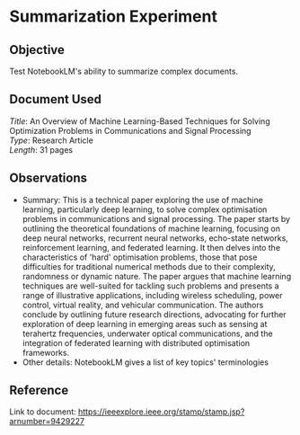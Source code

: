 # Summarization Experiment

## Objective
Test NotebookLM's ability to summarize complex documents.

## Document Used
*Title*: An Overview of Machine Learning-Based
 Techniques for Solving Optimization
 Problems in Communications
 and Signal Processing  
*Type*: Research Article   
*Length*: 31 pages 

## Observations
- Summary: This is a technical paper exploring the use of machine learning, particularly deep learning, to solve complex optimisation problems in communications and signal processing. The paper starts by outlining the theoretical foundations of machine learning, focusing on deep neural networks, recurrent neural networks, echo-state networks, reinforcement learning, and federated learning. It then delves into the characteristics of 'hard' optimisation problems, those that pose difficulties for traditional numerical methods due to their complexity, randomness or dynamic nature. The paper argues that machine learning techniques are well-suited for tackling such problems and presents a range of illustrative applications, including wireless scheduling, power control, virtual reality, and vehicular communication. The authors conclude by outlining future research directions, advocating for further exploration of deep learning in emerging areas such as sensing at terahertz frequencies, underwater optical communications, and the integration of federated learning with distributed optimisation frameworks.
- Other details: NotebookLM gives a list of key topics' terminologies

## Reference
Link to document: https://ieeexplore.ieee.org/stamp/stamp.jsp?arnumber=9429227


